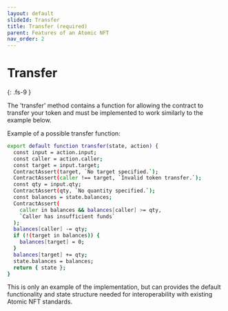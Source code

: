 ```yaml
---
layout: default
slideId: Transfer
title: Transfer (required)
parent: Features of an Atomic NFT
nav_order: 2
---
```


# Transfer
{: .fs-9 }

The 'transfer' method contains a function for allowing the contract to transfer your token and must be implemented to work similarly to the example below.

Example of a possible transfer function:

```bash
export default function transfer(state, action) {
  const input = action.input;
  const caller = action.caller;
  const target = input.target;
  ContractAssert(target, `No target specified.`);
  ContractAssert(caller !== target, `Invalid token transfer.`);
  const qty = input.qty;
  ContractAssert(qty, `No quantity specified.`);
  const balances = state.balances;
  ContractAssert(
    caller in balances && balances[caller] >= qty,
    `Caller has insufficient funds`
  );
  balances[caller] -= qty;
  if (!(target in balances)) {
    balances[target] = 0;
  }
  balances[target] += qty;
  state.balances = balances;
  return { state };
}
```

This is only an example of the implementation, but can provides the default functionality and state structure needed for interoperability with existing Atomic NFT standards.

